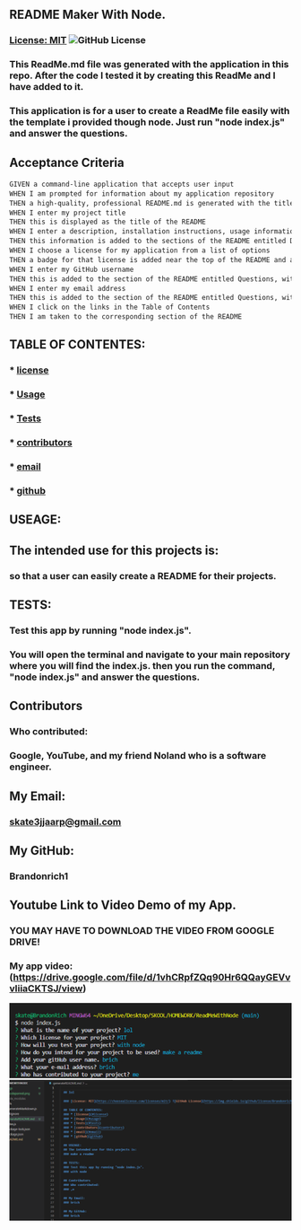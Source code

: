 
  ## README Maker With Node. 
  ### [License: MIT](https://choosealicense.com/licenses/mit/) ![GitHub License](https://img.shields.io/github/license/Brandonrich1/ReadMeWithNode)

  ### This ReadMe.md file was generated with the application in this repo. After the code I tested it by creating this ReadMe and I have added to it. 
  ### This application is for a user to create a ReadMe file easily with the template i provided though node. Just run "node index.js" and answer the questions.

  ## Acceptance Criteria

```md
GIVEN a command-line application that accepts user input
WHEN I am prompted for information about my application repository
THEN a high-quality, professional README.md is generated with the title of my project and sections entitled Description, Table of Contents, Installation, Usage, License, Contributing, Tests, and Questions
WHEN I enter my project title
THEN this is displayed as the title of the README
WHEN I enter a description, installation instructions, usage information, contribution guidelines, and test instructions
THEN this information is added to the sections of the README entitled Description, Installation, Usage, Contributing, and Tests
WHEN I choose a license for my application from a list of options
THEN a badge for that license is added near the top of the README and a notice is added to the section of the README entitled License that explains which license the application is covered under
WHEN I enter my GitHub username
THEN this is added to the section of the README entitled Questions, with a link to my GitHub profile
WHEN I enter my email address
THEN this is added to the section of the README entitled Questions, with instructions on how to reach me with additional questions
WHEN I click on the links in the Table of Contents
THEN I am taken to the corresponding section of the README
```


  ## TABLE OF CONTENTES:
  ### * [license](#license)
  ### * [Usage](#usage)  
  ### * [Tests](#tests)
  ### * [contributors](contributors)
  ### * [email](#email)
  ### * [github](github)
  
  ## USEAGE:
  ## The intended use for this projects is:
  ### so that a user can easily create a README for their projects.

  ## TESTS: 
  ### Test this app by running "node index.js".
  ### You will open the terminal and navigate to your main repository where you will find the index.js. then you run the command, "node index.js" and answer the questions.

  ## Contributors
  ### Who contributed:
  ### Google, YouTube, and my friend Noland who is a software engineer.

  ## My Email:
  ### skate3jjaarp@gmail.com

  ## My GitHub:
  ### Brandonrich1

  ## Youtube Link to Video Demo of my App.
  ### YOU MAY HAVE TO DOWNLOAD THE VIDEO FROM GOOGLE DRIVE!
  ### My app video: (https://drive.google.com/file/d/1vhCRpfZQq90Hr6QQayGEVvvIiiaCKTSJ/view)

  ![How I set up my Node questions in the terminal.](/imgs/nodepannel.png)
  ![The input from the node pannel to the newly generated readme.](/imgs/genreadme.png)


